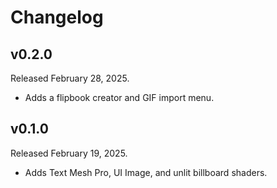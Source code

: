 # Changelog

## v0.2.0

Released February 28, 2025.

- Adds a flipbook creator and GIF import menu.

## v0.1.0

Released February 19, 2025.

- Adds Text Mesh Pro, UI Image, and unlit billboard shaders.
